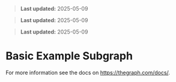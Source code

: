 > **Last updated:** 2025-05-09

> **Last updated:** 2025-05-09

> **Last updated:** 2025-05-09

# Basic Example Subgraph

For more information see the docs on https://thegraph.com/docs/.
